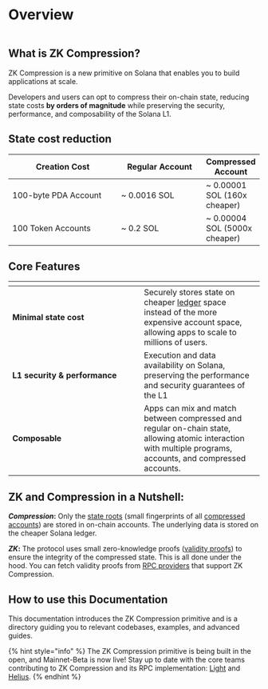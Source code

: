 # Overview

<figure><img src=".gitbook/assets/Build_Anything.png" alt=""><figcaption></figcaption></figure>

## What is ZK Compression?

ZK Compression is a new primitive on Solana that enables you to build applications at scale.

Developers and users can opt to compress their on-chain state, reducing state costs **by orders of magnitude** while preserving the security, performance, and composability of the Solana L1.



## State cost reduction

<table><thead><tr><th width="252">Creation Cost</th><th width="188">Regular Account</th><th>Compressed Account</th></tr></thead><tbody><tr><td>100-byte PDA Account</td><td>~ 0.0016 SOL</td><td>~ 0.00001 SOL (160x cheaper)</td></tr><tr><td>100 Token Accounts</td><td>~ 0.2 SOL</td><td>~ 0.00004 SOL (5000x cheaper)</td></tr></tbody></table>



## Core Features

<table><thead><tr><th width="248"></th><th></th></tr></thead><tbody><tr><td><strong>Minimal state cost</strong></td><td>Securely stores state on cheaper <a href="https://solana.com/docs/terminology#ledger">ledger</a> space instead of the more expensive account space, allowing apps to scale to millions of users.</td></tr><tr><td><strong>L1 security &#x26; performance</strong></td><td>Execution and data availability on Solana, preserving the performance and security guarantees of the L1</td></tr><tr><td><strong>Composable</strong></td><td>Apps can mix and match between compressed and regular on-chain state, allowing atomic interaction with multiple programs, accounts, and compressed accounts.</td></tr></tbody></table>

## ZK and Compression in a Nutshell:

_**Compression**_**:**  Only the [state roots](learn/core-concepts/state-trees.md) (small fingerprints of all [compressed accounts](learn/core-concepts/compressed-account-model.md)) are stored in on-chain accounts. The underlying data is stored on the cheaper Solana ledger.

_**ZK**_**:** The protocol uses small zero-knowledge proofs ([validity proofs](learn/core-concepts/validity-proofs.md)) to ensure the integrity of the compressed state. This is all done under the hood. You can fetch validity proofs from [RPC providers](introduction/intro-to-development.md#rpc-connection) that support ZK Compression.

## How to use this Documentation

This documentation introduces the ZK Compression primitive and is a directory guiding you to relevant codebases, examples, and advanced guides.

{% hint style="info" %}
The ZK Compression primitive is being built in the open, and Mainnet-Beta is now live! Stay up to date with the core teams contributing to ZK Compression and its RPC implementation: [Light](https://twitter.com/LightProtocol) and [Helius](https://twitter.com/heliuslabs).
{% endhint %}
